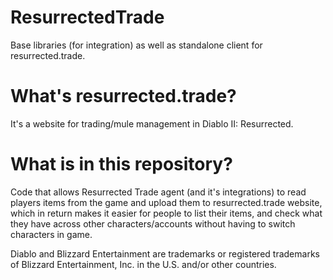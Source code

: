 # ResurrectedTrade

Base libraries (for integration) as well as standalone client for resurrected.trade.

# What's resurrected.trade?

It's a website for trading/mule management in Diablo II: Resurrected.

# What is in this repository?

Code that allows Resurrected Trade agent (and it's integrations) to read players items from the game and upload them to resurrected.trade website,
which in return makes it easier for people to list their items, and check what they have across other characters/accounts without having to 
switch characters in game.


Diablo and Blizzard Entertainment are trademarks or registered trademarks of Blizzard Entertainment, Inc. in the U.S. and/or other countries.
